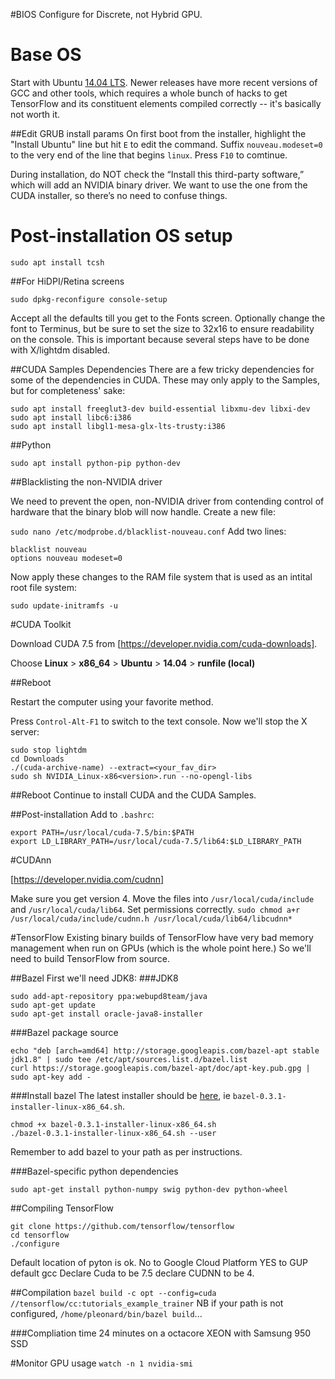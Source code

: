 #BIOS
Configure for Discrete, not Hybrid GPU.

# Base OS
Start with Ubuntu [14.04 LTS](http://releases.ubuntu.com/14.04/).  Newer releases have  more recent versions of GCC and other tools, which requires a whole bunch of hacks to get TensorFlow and its constituent elements compiled correctly -- it's basically not worth it.

##Edit GRUB install params
On first boot from the installer, highlight the "Install Ubuntu" line but hit `E` to edit the command.
Suffix `nouveau.modeset=0` to the very end of the line that begins `linux`.
Press `F10` to comtinue.


During installation, do NOT check the “Install this third-party software,” which will add an NVIDIA binary  driver. We want to use the one from the CUDA installer, so there’s no need to confuse things.

# Post-installation OS setup

`sudo apt install tcsh`

##For HiDPI/Retina screens

`sudo dpkg-reconfigure console-setup`

Accept all the defaults till you get to the Fonts screen. Optionally change the font to Terminus, but be sure to set the size to 32x16 to ensure readability on the console. This is important because several steps have to be done with X/lightdm disabled.

##CUDA Samples Dependencies
There are a few tricky dependencies for some of the dependencies in CUDA. These may only apply to the Samples, but for completeness' sake:

```
sudo apt install freeglut3-dev build-essential libxmu-dev libxi-dev
sudo apt install libc6:i386
sudo apt install libgl1-mesa-glx-lts-trusty:i386
```

##Python

`sudo apt install python-pip python-dev`

##Blacklisting the non-NVIDIA driver

We need to prevent the open, non-NVIDIA driver from contending control of hardware that the binary blob will now handle. Create a new file:

`sudo nano /etc/modprobe.d/blacklist-nouveau.conf`
Add two lines:
```
blacklist nouveau
options nouveau modeset=0
```

Now apply these changes to the RAM file system that is used as an intital root file system:

`sudo update-initramfs -u`

#CUDA Toolkit

Download CUDA 7.5 from [https://developer.nvidia.com/cuda-downloads].


Choose **Linux** > **x86_64** > **Ubuntu** > **14.04** > **runfile (local)**

##Reboot

Restart the computer using your favorite method.


Press `Control-Alt-F1` to switch to the text console.  Now we'll stop the X server:

```
sudo stop lightdm
cd Downloads
./(cuda-archive-name) --extract=<your_fav_dir>
sudo sh NVIDIA_Linux-x86<version>.run --no-opengl-libs
```

##Reboot
Continue to install CUDA and the CUDA Samples.

##Post-installation
Add to `.bashrc`:

```
export PATH=/usr/local/cuda-7.5/bin:$PATH
export LD_LIBRARY_PATH=/usr/local/cuda-7.5/lib64:$LD_LIBRARY_PATH
```

#CUDAnn

[https://developer.nvidia.com/cudnn]

Make sure you get version 4.
Move the files into `/usr/local/cuda/include` and `/usr/local/cuda/lib64`.
Set permissions correctly.
`sudo chmod a+r /usr/local/cuda/include/cudnn.h /usr/local/cuda/lib64/libcudnn*`

#TensorFlow
Existing binary builds of TensorFlow have very bad memory management when run on GPUs (which is the whole point here.) So we'll need to build TensorFlow from source.


##Bazel
First we'll need JDK8:
###JDK8
```
sudo add-apt-repository ppa:webupd8team/java
sudo apt-get update
sudo apt-get install oracle-java8-installer
```
###Bazel package source
```
echo "deb [arch=amd64] http://storage.googleapis.com/bazel-apt stable jdk1.8" | sudo tee /etc/apt/sources.list.d/bazel.list
curl https://storage.googleapis.com/bazel-apt/doc/apt-key.pub.gpg | sudo apt-key add -
```
###Install bazel
The latest installer should be [here](https://github.com/bazelbuild/bazel/releases), ie `bazel-0.3.1-installer-linux-x86_64.sh`.

```
chmod +x bazel-0.3.1-installer-linux-x86_64.sh
./bazel-0.3.1-installer-linux-x86_64.sh --user
```
Remember to add bazel to your path as per instructions.

###Bazel-specific python dependencies

`sudo apt-get install python-numpy swig python-dev python-wheel`

##Compiling TensorFlow

```
git clone https://github.com/tensorflow/tensorflow
cd tensorflow
./configure
```
Default location of pyton is ok.
No to Google Cloud Platform
YES to GUP
default gcc
Declare Cuda to be 7.5
declare CUDNN to be 4.

##Compilation
`bazel build -c opt --config=cuda //tensorflow/cc:tutorials_example_trainer`
NB if your path is not configured, `/home/pleonard/bin/bazel build`...

###Compliation time
24 minutes on a octacore XEON with Samsung 950 SSD

#Monitor GPU usage
`watch -n 1 nvidia-smi`
